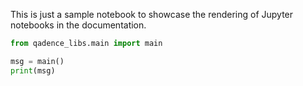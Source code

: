 This is just a sample notebook to showcase the rendering of Jupyter notebooks in the documentation.

```python exec="on" source="material-block" session="main"
from qadence_libs.main import main

msg = main()
print(msg)
```
